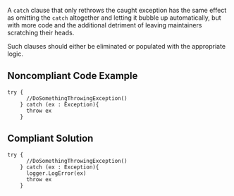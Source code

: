 A `catch` clause that only rethrows the caught exception has the same effect as omitting the `catch` altogether and letting it bubble up automatically, but with more code and the additional detriment of leaving maintainers scratching their heads.

Such clauses should either be eliminated or populated with the appropriate logic.

## Noncompliant Code Example ##

    try {
          //DoSomethingThrowingException()
        } catch (ex : Exception){
          throw ex
        }

## Compliant Solution ##

    try {
          //DoSomethingThrowingException()
        } catch (ex : Exception){
          logger.LogError(ex)
          throw ex
        }